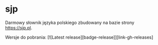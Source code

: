 # sjp
Darmowy słownik języka polskiego zbudowany na bazie strony https://sjp.pl.

Wersje do pobrania:
[![Latest release][badge-release]][link-gh-releases]
